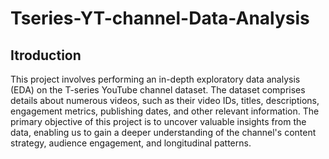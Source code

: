 # Tseries-YT-channel-Data-Analysis
## Itroduction
This project involves performing an in-depth exploratory data analysis (EDA) on the T-series YouTube channel dataset. The dataset comprises details about numerous videos, such as their video IDs, titles, descriptions, engagement metrics, publishing dates, and other relevant information. The primary objective of this project is to uncover valuable insights from the data, enabling us to gain a deeper understanding of the channel's content strategy, audience engagement, and longitudinal patterns.
